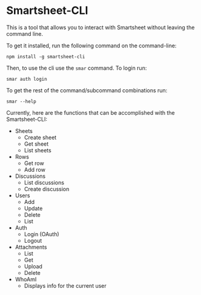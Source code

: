 # Smartsheet-CLI
This is a tool that allows you to interact with Smartsheet without leaving the command line.

To get it installed, run the following command on the command-line:

    npm install -g smartsheet-cli

Then, to use the cli use the `smar` command. To login run:

    smar auth login

To get the rest of the command/subcommand combinations run:

    smar --help


Currently, here are the functions that can be accomplished with the Smartsheet-CLI:

* Sheets
    * Create sheet
    * Get sheet
    * List sheets
* Rows
    * Get row
    * Add row
* Discussions
    * List discussions
    * Create discussion
* Users
    * Add
    * Update
    * Delete
    * List
* Auth
    * Login (OAuth)
    * Logout
* Attachments
    * List
    * Get
    * Upload
    * Delete
* WhoAmI
    * Displays info for the current user